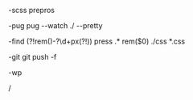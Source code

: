-scss
prepros

-pug
pug --watch ./ --pretty

-find
(?!rem\()-?\d+px(?!\))  press .*
rem($0)
./css
*.css

-git
git push -f


-wp
<?php echo get_template_directory_uri (); ?>/
